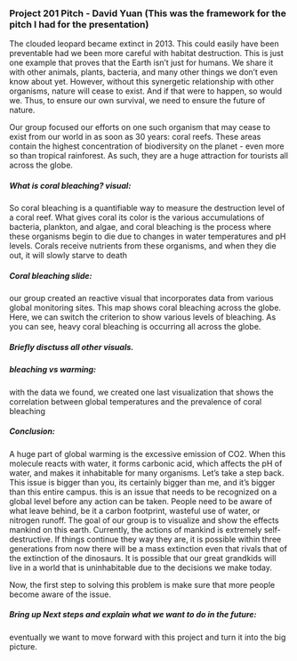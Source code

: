 ### Project 201 Pitch - David Yuan (This was the framework for the pitch I had for the presentation)

The clouded leopard became extinct in 2013. This could easily have been preventable had we been more careful with habitat destruction. This is just one example that proves that the Earth isn’t just for humans. We share it with other animals, plants, bacteria, and many other things we don’t even know about yet. However, without this synergetic relationship with other organisms, nature will cease to exist. And if that were to happen, so would we. Thus, to ensure our own survival, we need to ensure the future of nature. 

Our group focused our efforts on one such organism that may cease to exist from our world in as soon as 30 years: coral reefs. These areas contain the highest concentration of biodiversity on the planet - even more so than tropical rainforest. As such, they are a huge attraction for tourists all across the globe.

##### What is coral bleaching? visual:
So coral bleaching is a quantifiable way to measure the destruction level of a coral reef. What gives coral its color is the various accumulations of bacteria, plankton, and algae, and coral bleaching is the process where these organisms begin to die due to changes in water temperatures and pH levels. Corals receive nutrients from these organisms, and when they die out, it will slowly starve to death

##### Coral bleaching slide:
our group created an reactive visual that incorporates data from various global monitoring sites. This map shows coral bleaching across the globe. Here, we can switch the criterion to show various levels of bleaching. As you can see, heavy coral bleaching is occurring all across the globe.

##### Briefly disctuss all other visuals.

##### bleaching vs warming: 
with the data we found, we created one last visualization that shows the correlation between global temperatures and the prevalence of coral bleaching

##### Conclusion: 
A huge part of global warming is the excessive emission of CO2. When this molecule reacts with water, it forms carbonic acid, which affects the pH of water, and makes it inhabitable for many organisms. Let’s take a step back. This issue is bigger than you, its certainly bigger than me, and it’s bigger than this entire campus. this is an issue that needs to be recognized on a global level before any action can be taken. People need to be aware of what leave behind, be it a carbon footprint, wasteful use of water, or nitrogen runoff. The goal of our group is to visualize and show the effects mankind on this earth. Currently, the actions of mankind is extremely self-destructive. If things continue they way they are, it is possible within three generations from now there will be a mass extinction even that rivals that of the extinction of the dinosaurs. It is possible that our great grandkids will live in a world that is uninhabitable due to the decisions we make today.

Now, the first step to solving this problem is make sure that more people become aware of the issue.

##### Bring up Next steps and explain what we want to do in the future:
eventually we want to move forward with this project and turn it into the big picture.